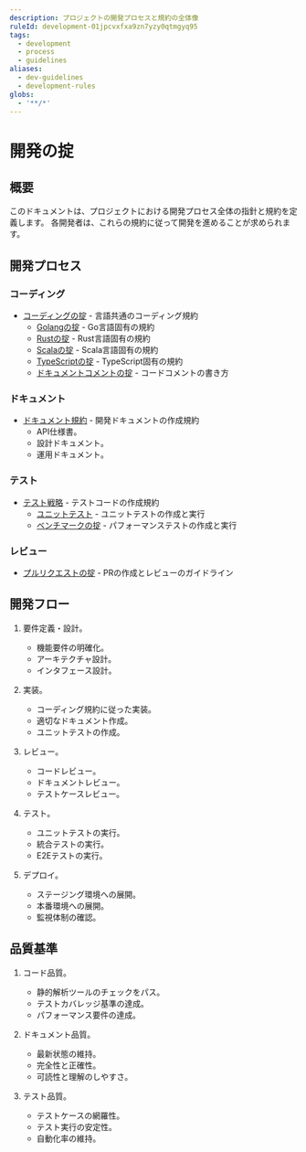 ```yaml
---
description: プロジェクトの開発プロセスと規約の全体像
ruleId: development-01jpcvxfxa9zn7yzy0qtmgyq95
tags:
  - development
  - process
  - guidelines
aliases:
  - dev-guidelines
  - development-rules
globs:
  - '**/*'
---
```



# 開発の掟

## 概要

このドキュメントは、プロジェクトにおける開発プロセス全体の指針と規約を定義します。
各開発者は、これらの規約に従って開発を進めることが求められます。

## 開発プロセス

### コーディング

- [コーディングの掟](development/coding-01jpcvxfxca2m945xeb4tjn95b.md) - 言語共通のコーディング規約
  - [Golangの掟](development/coding/golang-01jpcvxfxgyqe2jprh9hgn6xq7.md) - Go言語固有の規約
  - [Rustの掟](development/coding/rust-01jpcvxfxf9jafj03jk1zks31y.md) - Rust言語固有の規約
  - [Scalaの掟](development/coding/scala-01jpcvxfxf9jafj03jk1zks31x.md) - Scala言語固有の規約
  - [TypeScriptの掟](development/coding/typescript-01jpcvxfxf9jafj03jk1zks31w.md) - TypeScript固有の規約
  - [ドキュメントコメントの掟](development/coding/doc-comment-01jpcvxfxgyqe2jprh9hgn6xq8.md) - コードコメントの書き方

### ドキュメント

- [ドキュメント規約](development/document-01jpfcn4mphghcm0jaj3wy7b7j.md) - 開発ドキュメントの作成規約
  - API仕様書。
  - 設計ドキュメント。
  - 運用ドキュメント。

### テスト

- [テスト戦略](development/testing-01jpcvxfxbfm6z9tc89zm9c37c.md) - テストコードの作成規約
  - [ユニットテスト](development/testing/unit-testing-01jpfcdnrsxk3j5vqvjgqp2f6t.md) - ユニットテストの作成と実行
  - [ベンチマークの掟](development/testing/benchmark-01jpcvxfxe99ev6x7f60xvbk8t.md) - パフォーマンステストの作成と実行

### レビュー

- [プルリクエストの掟](development/pull-request-01jpcvxfxbfm6z9tc89zm9c37d.md) - PRの作成とレビューのガイドライン

## 開発フロー

1. 要件定義・設計。
   - 機能要件の明確化。
   - アーキテクチャ設計。
   - インタフェース設計。

2. 実装。
   - コーディング規約に従った実装。
   - 適切なドキュメント作成。
   - ユニットテストの作成。

3. レビュー。
   - コードレビュー。
   - ドキュメントレビュー。
   - テストケースレビュー。

4. テスト。
   - ユニットテストの実行。
   - 統合テストの実行。
   - E2Eテストの実行。

5. デプロイ。
   - ステージング環境への展開。
   - 本番環境への展開。
   - 監視体制の確認。

## 品質基準

1. コード品質。
   - 静的解析ツールのチェックをパス。
   - テストカバレッジ基準の達成。
   - パフォーマンス要件の達成。

2. ドキュメント品質。
   - 最新状態の維持。
   - 完全性と正確性。
   - 可読性と理解のしやすさ。

3. テスト品質。
   - テストケースの網羅性。
   - テスト実行の安定性。
   - 自動化率の維持。
